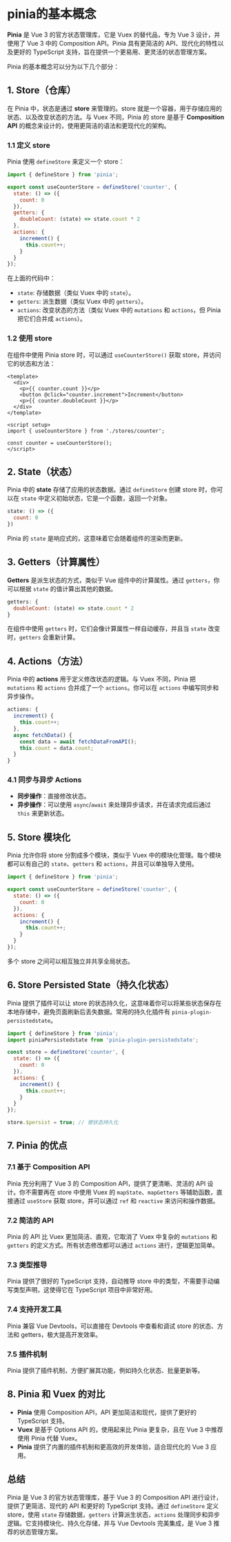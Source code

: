 # pinia的基本概念
 

**Pinia** 是 Vue 3 的官方状态管理库，它是 Vuex 的替代品，专为 Vue 3 设计，并使用了 Vue 3 中的 Composition API。Pinia 具有更简洁的 API、现代化的特性以及更好的 TypeScript 支持，旨在提供一个更易用、更灵活的状态管理方案。

Pinia 的基本概念可以分为以下几个部分：

## 1. **Store（仓库）**

在 Pinia 中，状态是通过 **store** 来管理的。store 就是一个容器，用于存储应用的状态、以及改变状态的方法。与 Vuex 不同，Pinia 的 store 是基于 **Composition API** 的概念来设计的，使用更简洁的语法和更现代化的架构。

### 1.1 **定义 store**

Pinia 使用 `defineStore` 来定义一个 store：

```javascript
import { defineStore } from 'pinia';

export const useCounterStore = defineStore('counter', {
  state: () => ({
    count: 0
  }),
  getters: {
    doubleCount: (state) => state.count * 2
  },
  actions: {
    increment() {
      this.count++;
    }
  }
});
```

在上面的代码中：

* `state`: 存储数据（类似 Vuex 中的 `state`）。
* `getters`: 派生数据（类似 Vuex 中的 `getters`）。
* `actions`: 改变状态的方法（类似 Vuex 中的 `mutations` 和 `actions`，但 Pinia 把它们合并成 `actions`）。

### 1.2 **使用 store**

在组件中使用 Pinia store 时，可以通过 `useCounterStore()` 获取 store，并访问它的状态和方法：

```vue
<template>
  <div>
    <p>{{ counter.count }}</p>
    <button @click="counter.increment">Increment</button>
    <p>{{ counter.doubleCount }}</p>
  </div>
</template>

<script setup>
import { useCounterStore } from './stores/counter';

const counter = useCounterStore();
</script>
```

## 2. **State（状态）**

Pinia 中的 **state** 存储了应用的状态数据。通过 `defineStore` 创建 store 时，你可以在 `state` 中定义初始状态，它是一个函数，返回一个对象。

```javascript
state: () => ({
  count: 0
})
```

Pinia 的 `state` 是响应式的，这意味着它会随着组件的渲染而更新。

## 3. **Getters（计算属性）**

**Getters** 是派生状态的方式，类似于 Vue 组件中的计算属性。通过 `getters`，你可以根据 `state` 的值计算出其他的数据。

```javascript
getters: {
  doubleCount: (state) => state.count * 2
}
```

在组件中使用 `getters` 时，它们会像计算属性一样自动缓存，并且当 `state` 改变时，`getters` 会重新计算。

## 4. **Actions（方法）**

Pinia 中的 **actions** 用于定义修改状态的逻辑。与 Vuex 不同，Pinia 把 `mutations` 和 `actions` 合并成了一个 `actions`。你可以在 `actions` 中编写同步和异步操作。

```javascript
actions: {
  increment() {
    this.count++;
  },
  async fetchData() {
    const data = await fetchDataFromAPI();
    this.count = data.count;
  }
}
```

### 4.1 **同步与异步 Actions**

* **同步操作**：直接修改状态。
* **异步操作**：可以使用 `async`/`await` 来处理异步请求，并在请求完成后通过 `this` 来更新状态。

## 5. **Store 模块化**

Pinia 允许你将 store 分割成多个模块，类似于 Vuex 中的模块化管理。每个模块都可以有自己的 `state`、`getters` 和 `actions`，并且可以单独导入使用。

```javascript
import { defineStore } from 'pinia';

export const useCounterStore = defineStore('counter', {
  state: () => ({
    count: 0
  }),
  actions: {
    increment() {
      this.count++;
    }
  }
});
```

多个 store 之间可以相互独立并共享全局状态。

## 6. **Store Persisted State（持久化状态）**

Pinia 提供了插件可以让 store 的状态持久化，这意味着你可以将某些状态保存在本地存储中，避免页面刷新后丢失数据。常用的持久化插件有 `pinia-plugin-persistedstate`。

```javascript
import { defineStore } from 'pinia';
import piniaPersistedstate from 'pinia-plugin-persistedstate';

const store = defineStore('counter', {
  state: () => ({
    count: 0
  }),
  actions: {
    increment() {
      this.count++;
    }
  }
});

store.$persist = true; // 使状态持久化
```

## 7. **Pinia 的优点**

### 7.1 **基于 Composition API**

Pinia 充分利用了 Vue 3 的 Composition API，提供了更清晰、灵活的 API 设计。你不需要再在 store 中使用 Vuex 的 `mapState`、`mapGetters` 等辅助函数，直接通过 `useStore` 获取 store，并可以通过 `ref` 和 `reactive` 来访问和操作数据。

### 7.2 **简洁的 API**

Pinia 的 API 比 Vuex 更加简洁、直观，它取消了 Vuex 中复杂的 `mutations` 和 `getters` 的定义方式。所有状态修改都可以通过 `actions` 进行，逻辑更加简单。

### 7.3 **类型推导**

Pinia 提供了很好的 TypeScript 支持，自动推导 store 中的类型，不需要手动编写类型声明，这使得它在 TypeScript 项目中非常好用。

### 7.4 **支持开发工具**

Pinia 兼容 Vue Devtools，可以直接在 Devtools 中查看和调试 store 的状态、方法和 getters，极大提高开发效率。

### 7.5 **插件机制**

Pinia 提供了插件机制，方便扩展其功能，例如持久化状态、批量更新等。

## 8. **Pinia 和 Vuex 的对比**

* **Pinia** 使用 Composition API，API 更加简洁和现代，提供了更好的 TypeScript 支持。
* **Vuex** 是基于 Options API 的，使用起来比 Pinia 更复杂，且在 Vue 3 中推荐使用 Pinia 代替 Vuex。
* **Pinia** 提供了内置的插件机制和更高效的开发体验，适合现代化的 Vue 3 应用。

## 总结

Pinia 是 Vue 3 的官方状态管理库，基于 Vue 3 的 Composition API 进行设计，提供了更简洁、现代的 API 和更好的 TypeScript 支持。通过 `defineStore` 定义 store，使用 `state` 存储数据，`getters` 计算派生状态，`actions` 处理同步和异步逻辑。它支持模块化、持久化存储，并与 Vue Devtools 完美集成，是 Vue 3 推荐的状态管理方案。
